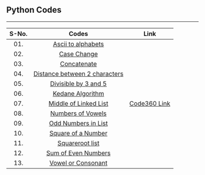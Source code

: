 <h2> Python Codes</h2>
<hr>

| S-No. |         Codes         |                                                                                                           Link                                                                                                           |
| :---: | :-------------------: | :-----------------------------------------------------------------------------------------------------------------------------------------------------------------------------------------------------------------------: |
|  01.  | [Ascii to alphabets](https://github.com/Avishek8136/DSA/tree/main/Python%20Codes/ascii%20to%20alphabets.py) | | 
|  02.  | [Case Change](https://github.com/Avishek8136/DSA/tree/main/Python%20Codes/case%20change.py) | | 
|  03.  | [Concatenate](https://github.com/Avishek8136/DSA/tree/main/Python%20Codes/concatenate.py) | | 
|  04.  | [Distance between 2 characters](https://github.com/Avishek8136/DSA/tree/main/Python%20Codes/Distance%20between%202%20characters.py) | | 
|  05.  | [Divisible by 3 and 5](https://github.com/Avishek8136/DSA/tree/main/Python%20Codes/divisible%20by%203%20and%205.py) | | 
|  06.  | [Kedane Algorithm](https://github.com/Avishek8136/DSA/tree/main/Python%20Codes/Kedane%20Algorithm.py) | | 
|  07.  | [Middle of Linked List](https://github.com/Avishek8136/DSA/tree/main/Python%20Codes/Middle%20of%20Linked%20List.py) | [Code360 Link](https://www.naukri.com/code360/guided-paths/data-structures-algorithms-new/content/662496/offering/10674868?dashboardRedirection=true&leftPanelTabValue=PROBLEM&customSource=studio_nav) | 
|  08.  | [Numbers of Vowels](https://github.com/Avishek8136/DSA/tree/main/Python%20Codes/number%20of%20vowels.py) | | 
|  09.  | [Odd Numbers in List](https://github.com/Avishek8136/DSA/tree/main/Python%20Codes/odd%20numbers%20in%20list.py) | | 
|  10.  | [Square of a Number](https://github.com/Avishek8136/DSA/tree/main/Python%20Codes/square%20of%20number.py) | | 
|  11.  | [Squareroot list](https://github.com/Avishek8136/DSA/tree/main/Python%20Codes/squareroot%20list.py) | |  
|  12.  | [Sum of Even Numbers](https://github.com/Avishek8136/DSA/tree/main/Python%20Codes/sum%20of%20even%20numbers.py) |  |  
|  13.  | [Vowel or Consonant](https://github.com/Avishek8136/DSA/tree/main/Python%20Codes/vowel%20or%20consonant.py) | |
